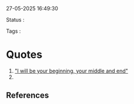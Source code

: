 27-05-2025 16:49:30

Status :

Tags :

# Quotes

1. ["I will be your beginning, your middle and end"](https://music.youtube.com/watch?v=UW3P5Ialh6Q&si=NVlOXcA2JDxO-WCN)
2. 

## References


